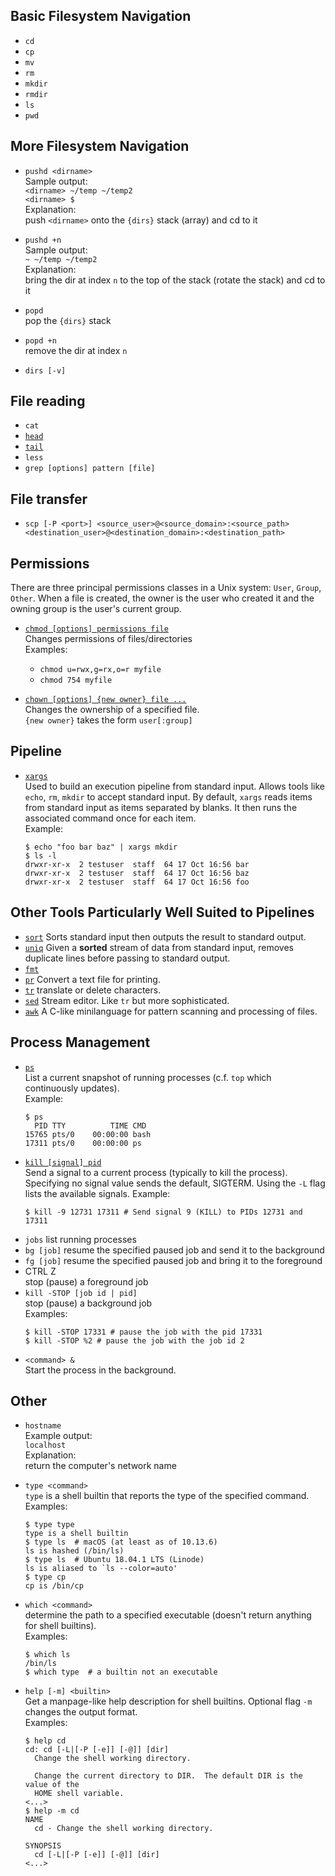 Basic Filesystem Navigation
---------------------------
- `cd`
- `cp`
- `mv`
- `rm`
- `mkdir`
- `rmdir`
- `ls`
- `pwd`

More Filesystem Navigation
--------------------------
- `pushd <dirname>`  
  Sample output:  
  `<dirname> ~/temp ~/temp2`  
  `<dirname> $`  
  Explanation:  
  push `<dirname>` onto the `{dirs}` stack (array) and cd to it

- `pushd +n`  
  Sample output:  
  `~ ~/temp ~/temp2`  
  Explanation:  
  bring the dir at index `n` to the top of the stack (rotate the stack) and cd 
  to it

- `popd`  
  pop the `{dirs}` stack

- `popd +n`  
  remove the dir at index `n`

- `dirs [-v]`

File reading
------------
- `cat`
- [`head`](http://linuxcommand.org/lc3_man_pages/head1.html)
- [`tail`](http://linuxcommand.org/lc3_man_pages/tail1.html)
- `less`
- `grep [options] pattern [file]`

File transfer
-------------
- `scp [-P <port>] <source_user>@<source_domain>:<source_path> <destination_user>@<destination_domain>:<destination_path>`

Permissions
-----------
There are three principal permissions classes in a Unix system: `User`, `Group`, `Other`. When a file is created, the owner 
is the user who created it and the owning group is the user's current group.

- [`chmod [options] permissions file`](https://www.computerhope.com/unix/uchmod.htm)  
  Changes permissions of files/directories  
  Examples:
    - `chmod u=rwx,g=rx,o=r myfile`
    - `chmod 754 myfile`

- [`chown [options] {new owner} file ...`](https://www.computerhope.com/unix/uchown.htm)  
  Changes the ownership of a specified file.  
  `{new owner}` takes the form `user[:group]`

Pipeline
--------
- [`xargs`](https://shapeshed.com/unix-xargs/)  
  Used to build an execution pipeline from standard input. Allows tools like `echo`, `rm`, `mkdir` to accept standard input.
  By default, `xargs` reads items from standard input as items separated by blanks. It then runs the associated command once
  for each item.  
  Example:
  ```console
  $ echo "foo bar baz" | xargs mkdir
  $ ls -l
  drwxr-xr-x  2 testuser  staff  64 17 Oct 16:56 bar
  drwxr-xr-x  2 testuser  staff  64 17 Oct 16:56 baz
  drwxr-xr-x  2 testuser  staff  64 17 Oct 16:56 foo
  ```

Other Tools Particularly Well Suited to Pipelines
-------------------------------------------------
- [`sort`](http://linuxcommand.org/lc3_man_pages/sort1.html)
  Sorts standard input then outputs the result to standard output.
- [`uniq`](http://linuxcommand.org/lc3_man_pages/uniq1.html)
  Given a **sorted** stream of data from standard input, removes duplicate lines before passing to standard output.
- [`fmt`](http://linuxcommand.org/lc3_man_pages/uniq1.html)
- [`pr`](http://linuxcommand.org/lc3_man_pages/pr1.html)
  Convert a text file for printing.
- [`tr`](http://linuxcommand.org/lc3_man_pages/tr1.html)
  translate or delete characters.
- [`sed`](http://linuxcommand.org/lc3_man_pages/sed1.html)
  Stream editor. Like `tr` but more sophisticated.
- [`awk`](http://linuxcommand.org/lc3_man_pages/gawk1.html)
  A C-like minilanguage for pattern scanning and processing of files.

Process Management
------------------
- [`ps`](http://linuxcommand.org/lc3_man_pages/ps1.html)  
  List a current snapshot of running processes (c.f. `top` which continuously updates).  
  Example:  
  ```console
  $ ps
    PID TTY          TIME CMD
  15765 pts/0    00:00:00 bash
  17311 pts/0    00:00:00 ps
  ```
- [`kill [signal] pid`](http://linuxcommand.org/lc3_man_pages/kill1.html)  
  Send a signal to a current process (typically to kill the process). Specifying no signal value sends the default, SIGTERM.
  Using the `-L` flag lists the available signals.
  Example:  
  ```console
  $ kill -9 12731 17311 # Send signal 9 (KILL) to PIDs 12731 and 17311
  ```
- `jobs`
  list running processes
- `bg [job]`
  resume the specified paused job and send it to the background
- `fg [job]`
  resume the specified paused job and bring it to the foreground
- CTRL Z  
  stop (pause) a foreground job
- `kill -STOP [job id | pid]`  
  stop (pause) a background job  
  Examples:
  ```console
  $ kill -STOP 17331 # pause the job with the pid 17331
  $ kill -STOP %2 # pause the job with the job id 2
  ```
- `<command> &`  
  Start the process in the background.  


Other
-----
- `hostname`  
  Example output:  
  `localhost`  
  Explanation:   
  return the computer's network name

- `type <command>`  
  `type` is a shell builtin that reports the type of the specified command.  
  Examples:  
  ```console
  $ type type
  type is a shell builtin
  $ type ls  # macOS (at least as of 10.13.6)
  ls is hashed (/bin/ls)
  $ type ls  # Ubuntu 18.04.1 LTS (Linode)
  ls is aliased to `ls --color=auto'
  $ type cp
  cp is /bin/cp
  ```
  
- `which <command>`  
  determine the path to a specified executable (doesn't return anything for shell builtins).  
  Examples:  
  ```console
  $ which ls
  /bin/ls
  $ which type  # a builtin not an executable
  ```

- `help [-m] <builtin>`  
  Get a manpage-like help description for shell builtins. Optional flag `-m` changes the output format.  
  Examples:  
  ```console
  $ help cd
  cd: cd [-L|[-P [-e]] [-@]] [dir]
    Change the shell working directory.

    Change the current directory to DIR.  The default DIR is the value of the
    HOME shell variable.
  <...>
  $ help -m cd
  NAME
    cd - Change the shell working directory.

  SYNOPSIS
    cd [-L|[-P [-e]] [-@]] [dir]
  <...>
  ```

